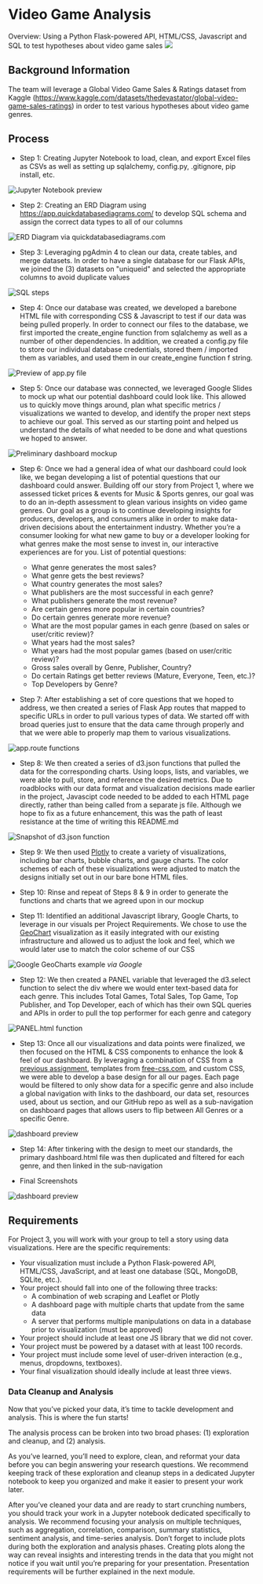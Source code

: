 # Video Game Analysis
Overview: Using a Python Flask-powered API, HTML/CSS, Javascript and SQL to test hypotheses about video game sales
<img src="https://github.com/mshawn12/video-game-sales-analysis/blob/main/images/video_game_header.png?raw=true">

## Background Information
The team will leverage a Global Video Game Sales & Ratings dataset from Kaggle (https://www.kaggle.com/datasets/thedevastator/global-video-game-sales-ratings) in order to test various hypotheses about video game genres.


## Process
- Step 1: Creating Jupyter Notebook to load, clean, and export Excel files as CSVs as well as setting up sqlalchemy, config.py, .gitignore, pip install, etc.
<img src="https://github.com/mshawn12/video-game-sales-analysis/blob/main/images/jupyter_notebook.png?raw=true" alt="Jupyter Notebook preview">


- Step 2: Creating an ERD Diagram using https://app.quickdatabasediagrams.com/ to develop SQL schema and assign the correct data types to all of our columns
<img src="https://github.com/mshawn12/video-game-sales-analysis/blob/main/images/ERD_Process.png?raw=true" alt="ERD Diagram via quickdatabasediagrams.com">


- Step 3: Leveraging pgAdmin 4 to clean our data, create tables, and merge datasets. In order to have a single database for our Flask APIs, we joined the (3) datasets on "uniqueid" and selected the appropriate columns to avoid duplicate values
<img src="https://github.com/mshawn12/video-game-sales-analysis/blob/main/images/postgres_sql_steps.png?raw=true" alt="SQL steps">


- Step 4: Once our database was created, we developed a barebone HTML file with corresponding CSS & Javascript to test if our data was being pulled properly. In order to connect our files to the database, we first imported the create_engine function from sqlalchemy as well as a number of other dependencies. In addition, we created a config.py file to store our individual database credentials, stored them / imported them as variables, and used them in our create_engine function f string.
<img src="https://github.com/mshawn12/video-game-sales-analysis/blob/mydashboard/images/app_py_file.png?raw=true" alt="Preview of app.py file">


- Step 5: Once our database was connected, we leveraged Google Slides to mock up what our potential dashboard could look like. This allowed us to quickly move things around, plan what specific metrics / visualizations we wanted to develop, and identify the proper next steps to achieve our goal. This served as our starting point and helped us understand the details of what needed to be done and what questions we hoped to answer.
<img src="https://github.com/mshawn12/video-game-sales-analysis/blob/mydashboard/images/dashboard_mockup.png?raw=true" alt="Preliminary dashboard mockup">


- Step 6: Once we had a general idea of what our dashboard could look like, we began developing a list of potential questions that our dashboard could answer. Building off our story from Project 1, where we assessed ticket prices & events for Music & Sports genres, our goal was to do an in-depth assessment to glean various insights on video game genres. Our goal as a group is to continue developing insights for producers, developers, and consumers alike in order to make data-driven decisions about the entertainment industry. Whether you’re a consumer looking for what new game to buy or a developer looking for what genres make the most sense to invest in, our interactive experiences are for you. List of potential questions:
    - What genre generates the most sales?
    - What genre gets the best reviews?
    - What country generates the most sales?
    - What publishers are the most successful in each genre?
    - What publishers generate the most revenue?
    - Are certain genres more popular in certain countries?
    - Do certain genres generate more revenue?
    - What are the most popular games in each genre (based on sales or user/critic review)?
    - What years had the most sales?
    - What years had the most popular games (based on user/critic review)?
    - Gross sales overall by Genre, Publisher, Country?
    - Do certain Ratings get better reviews (Mature, Everyone, Teen, etc.)?
    - Top Developers by Genre?


- Step 7: After establishing a set of core questions that we hoped to address, we then created a series of Flask App routes that mapped to specific URLs in order to pull various types of data. We started off with broad queries just to ensure that the data came through properly and that we were able to properly map them to various visualizations.
<img src="https://github.com/mshawn12/video-game-sales-analysis/blob/mydashboard/images/app_route_apis.png?raw=true" alt="app.route functions">



- Step 8: We then created a series of d3.json functions that pulled the data for the corresponding charts. Using loops, lists, and variables, we were able to pull, store, and reference the desired metrics. Due to roadblocks with our data format and visualization decisions made earlier in the project, Javascipt code needed to be added to each HTML page directly, rather than being called from a separate js file. Although we hope to fix as a future enhancement, this was the path of least resistance at the time of writing this README.md
<img src="https://github.com/mshawn12/video-game-sales-analysis/blob/mydashboard/images/d3_json_completedata_function.png?raw=true" alt="Snapshot of d3.json function">


- Step 9: We then used <a href="https://plotly.com/javascript/">Plotly</a> to create a variety of visualizations, including bar charts, bubble charts, and gauge charts. The color schemes of each of these visualizations were adjusted to match the designs initially set out in our bare bone HTML files.


- Step 10: Rinse and repeat of Steps 8 & 9 in order to generate the functions and charts that we agreed upon in our mockup 


- Step 11: Identified an additional Javascript library, Google Charts, to leverage in our visuals per Project Requirements. We chose to use the <a href="https://developers.google.com/chart/interactive/docs/gallery/geochart">GeoChart</a> visualization as it easily integrated with our existing infrastructure and allowed us to adjust the look and feel, which we would later use to match the color scheme of our CSS
<img src="https://github.com/mshawn12/video-game-sales-analysis/blob/mydashboard/images/google_geochart.png?raw=true" alt="Google GeoCharts example">
<i>via Google </i>


- Step 12: We then created a PANEL variable that leveraged the d3.select function to select the div where we would enter text-based data for each genre. This includes Total Games, Total Sales, Top Game, Top Publisher, and Top Developer, each of which has their own SQL queries and APIs in order to pull the top performer for each genre and category
<img src="https://github.com/mshawn12/video-game-sales-analysis/blob/mydashboard/images/panel_html.png?raw=true" alt="PANEL.html function">



- Step 13: Once all our visualizations and data points were finalized, we then focused on the HTML & CSS components to enhance the look & feel of our dashboard. By leveraging a combination of CSS from a <a href="https://maxcdn.bootstrapcdn.com/bootstrap/3.3.7/css/bootstrap.min.css"> previous assignment</a>, templates from <a href="https://www.free-css.com/free-css-templates/page290/digimedia">free-css.com</a>, and custom CSS, we were able to develop a base design for all our pages. Each page would be filtered to only show data for a specific genre and also include a global navigation with links to the dashboard, our data set, resources used, about us section, and our GitHub repo as well as a sub-navigation on dashboard pages that allows users to flip between All Genres or a specific Genre.
<img src="https://github.com/mshawn12/video-game-sales-analysis/blob/mydashboard/images/dashboard_view.png?raw=true" alt="dashboard preview">


- Step 14: After tinkering with the design to meet our standards, the primary dashboard.html file was then duplicated and filtered for each genre, and then linked in the sub-navigation

- Final Screenshots
<img src="https://github.com/mshawn12/video-game-sales-analysis/blob/mydashboard/images/dashboard_view.png?raw=true" alt="dashboard preview">

## Requirements
For Project 3, you will work with your group to tell a story using data visualizations. Here are the specific requirements:
- Your visualization must include a Python Flask-powered API, HTML/CSS, JavaScript, and at least one database (SQL, MongoDB, SQLite, etc.).
- Your project should fall into one of the following three tracks:
    - A combination of web scraping and Leaflet or Plotly
    - A dashboard page with multiple charts that update from the same data
    - A server that performs multiple manipulations on data in a database prior to visualization (must be approved)
- Your project should include at least one JS library that we did not cover.
- Your project must be powered by a dataset with at least 100 records.
- Your project must include some level of user-driven interaction (e.g., menus, dropdowns, textboxes).
- Your final visualization should ideally include at least three views.

### Data Cleanup and Analysis
Now that you’ve picked your data, it’s time to tackle development and analysis. This is where the fun starts!

The analysis process can be broken into two broad phases: (1) exploration and cleanup, and (2) analysis.

As you’ve learned, you’ll need to explore, clean, and reformat your data before you can begin answering your research questions. We recommend keeping track of these exploration and cleanup steps in a dedicated Jupyter notebook to keep you organized and make it easier to present your work later.

After you’ve cleaned your data and are ready to start crunching numbers, you should track your work in a Jupyter notebook dedicated specifically to analysis. We recommend focusing your analysis on multiple techniques, such as aggregation, correlation, comparison, summary statistics, sentiment analysis, and time-series analysis. Don’t forget to include plots during both the exploration and analysis phases. Creating plots along the way can reveal insights and interesting trends in the data that you might not notice if you wait until you’re preparing for your presentation. Presentation requirements will be further explained in the next module.